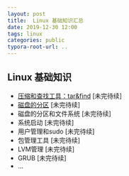```yaml
---
layout: post
title:  Linux 基础知识汇总
date: 2019-12-30 12:00
tags: linux
categories: public
typora-root-url: ..
---
```



## Linux 基础知识

- [压缩和查找工具：tar&find](/linux-basics/2019/08/13/linux-tar-and-find.html) [未完待续]
- [磁盘的分区]() [未完待续]
- 磁盘的分区和文件系统 [未完待续]
- 系统启动 [未完待续]
- 用户管理和sudo [未完待续]
- 包管理工具 [未完待续]
- LVM管理 [未完待续]
- GRUB [未完待续]
- ...
